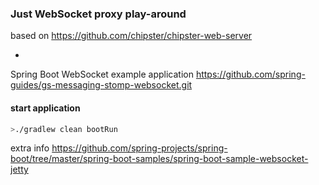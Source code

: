 ### Just WebSocket proxy play-around
 
based on https://github.com/chipster/chipster-web-server 

+ 

Spring Boot WebSocket example application
https://github.com/spring-guides/gs-messaging-stomp-websocket.git


#### start application

```bash
>./gradlew clean bootRun
```


extra info
https://github.com/spring-projects/spring-boot/tree/master/spring-boot-samples/spring-boot-sample-websocket-jetty
